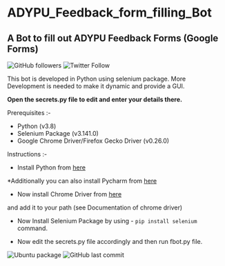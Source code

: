 # ADYPU_Feedback_form_filling_Bot

## A Bot to fill out ADYPU Feedback Forms (Google Forms)

![GitHub followers](https://img.shields.io/github/followers/skyrunner360?label=Follow&style=social) ![Twitter Follow](https://img.shields.io/twitter/follow/skyrunner360?style=social) 

This bot is developed in Python using selenium package. More Development is needed to make it dynamic and provide a GUI.

__Open the secrets.py file to edit and enter your details there.__

Prerequisites :-
- Python (v3.8)
- Selenium Package (v3.141.0)
- Google Chrome Driver/Firefox Gecko Driver (v0.26.0)

Instructions :-

- Install Python from [here](https://www.python.org/downloads/ "Download Python") 

*Additionally you can also install Pycharm from [here](https://www.jetbrains.com/pycharm/download/ "Download Pycharm")

- Now install Chrome Driver from [here](https://chromedriver.chromium.org/ "Download Chrome Driver")


and add it to your path (see Documentation of chrome driver)


- Now Install Selenium Package by using - `pip install selenium` command.

- Now edit the secrets.py file accordingly and then run fbot.py file.

![Ubuntu package](https://img.shields.io/ubuntu/v/sc) ![GitHub last commit](https://img.shields.io/github/last-commit/skyrunner360/ADYPU_Feedback_form_filling_Bot)


